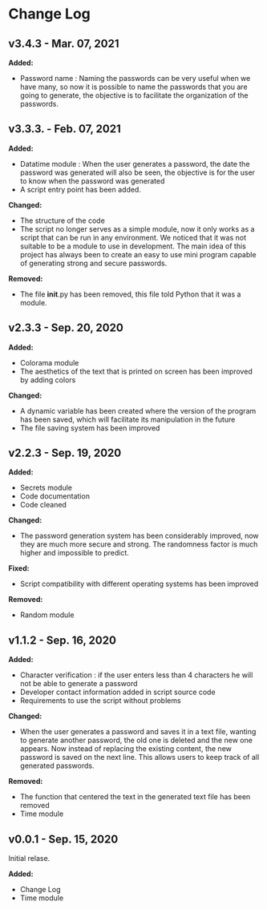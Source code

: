 # Change Log
## v3.4.3 - Mar. 07, 2021
**Added:**
- Password name : Naming the passwords can be very useful when we have many, so now it is possible to name the passwords that you are going to generate, the objective is to facilitate the organization of the passwords.
## v3.3.3. - Feb. 07, 2021
**Added:**
- Datatime module : When the user generates a password, the date the password was generated will also be seen, the objective is for the user to know when the password was generated
- A script entry point has been added.

**Changed:**
- The structure of the code
- The script no longer serves as a simple module, now it only works as a script that can be run in any environment. We noticed that it was not suitable to be a module to use in development. The main idea of this project has always been to create an easy to use mini program capable of generating strong and secure passwords.

**Removed:**
- The file __init__.py has been removed, this file told Python that it was a module.
## v2.3.3 - Sep. 20, 2020
**Added:**
- Colorama module
- The aesthetics of the text that is printed on screen has been improved by adding colors

**Changed:**
- A dynamic variable has been created where the version of the program has been saved, which will facilitate its manipulation in the future
- The file saving system has been improved

## v2.2.3 - Sep. 19, 2020
**Added:**
- Secrets module
- Code documentation
- Code cleaned

**Changed:**
- The password generation system has been considerably improved, now they are much more secure and strong. The randomness factor is much higher and impossible to predict. 

**Fixed:**
- Script compatibility with different operating systems has been improved

**Removed:**
- Random module

## v1.1.2 - Sep. 16, 2020
**Added:**
- Character verification : if the user enters less than 4 characters he will not be able to generate a password
- Developer contact information added in script source code
- Requirements to use the script without problems

**Changed:**
- When the user generates a password and saves it in a text file, wanting to generate another password, the old one is deleted and the new one appears. Now instead of replacing the existing content, the new password is saved on the next line. This allows users to keep track of all generated passwords.

**Removed:**
- The function that centered the text in the generated text file has been removed
- Time module

## v0.0.1 - Sep. 15, 2020

Initial relase.

**Added:**
- Change Log
- Time module